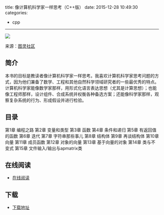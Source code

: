 title: 像计算机科学家一样思考（C++版）
date: 2015-12-28 10:49:30
categories:
  - cpp
---

![](http://box.kancloud.cn/cover_2015-09-01_55e54c9bd855_800x1068.jpg?imageMogr2/thumbnail/173x231!/interlace/1/quality/100)

来源：[图灵社区](http://www.ituring.com.cn/book/1203)

<!--more-->

## 简介 ##

本书的目标是教读者像计算机科学家一样思考。我喜欢计算机科学家思考问题的方式，因为他们兼备了数学、工程和其他自然科学领域研究者的一些最优秀的特点。计算机科学家能像数学家那样，用形式化语言表达思想（尤其是计算思想）；也能像工程师那样，设计组件、合成系统并权衡各种备选方案；还能像科学家那样，观察复杂系统的行为、形成假设并进行检验。

## 目录 ##

第1章 编程之路
第2章 变量和类型
第3章 函数
第4章 条件和递归
第5章 有返回值的函数
第6章 迭代
第7章 字符串那些事儿
第8章 结构体
第9章 再谈结构体
第10章 向量
第11章 成员函数
第12章 对象的向量
第13章 基于向量的对象
第14章 类与不变式
第15章 文件输入/输出与apmatrix类

## 在线阅读 ##

+ [在线阅读](http://www.kancloud.cn/ituring/nvshengeweiwei)

## 下载 ##

+ [下载地址](http://www.kancloud.cn/ituring/nvshengeweiwei)